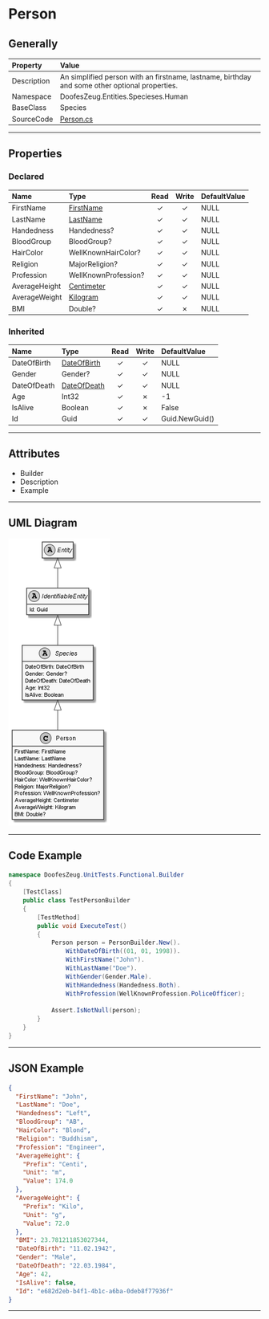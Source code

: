 ﻿# Person

## Generally

|Property|Value|
|:-|:-|
|Description|An simplified person with an firstname, lastname, birthday and some other optional properties.|
|Namespace|DoofesZeug.Entities.Specieses.Human|
|BaseClass|Species|
|SourceCode|[Person.cs](../../../../DoofesZeug.Library/Src/Entities/Specieses/Human/Person.cs)|

---

## Properties

### Declared

|Name|Type|Read|Write|DefaultValue|
|:---|:---|:--:|:---:|:-----------|
|FirstName|[FirstName](../../Entities/DoofesZeug.Entities.Specieses.Human/FirstName.md)|&#x2713;|&#x2713;|NULL|
|LastName|[LastName](../../Entities/DoofesZeug.Entities.Specieses.Human/LastName.md)|&#x2713;|&#x2713;|NULL|
|Handedness|Handedness?|&#x2713;|&#x2713;|NULL|
|BloodGroup|BloodGroup?|&#x2713;|&#x2713;|NULL|
|HairColor|WellKnownHairColor?|&#x2713;|&#x2713;|NULL|
|Religion|MajorReligion?|&#x2713;|&#x2713;|NULL|
|Profession|WellKnownProfession?|&#x2713;|&#x2713;|NULL|
|AverageHeight|[Centimeter](../../Entities/DoofesZeug.Entities.Science.Base.Length/Centimeter.md)|&#x2713;|&#x2713;|NULL|
|AverageWeight|[Kilogram](../../Entities/DoofesZeug.Entities.Science.Base.Weight/Kilogram.md)|&#x2713;|&#x2713;|NULL|
|BMI|Double?|&#x2713;|&#x2717;|NULL|

### Inherited

|Name|Type|Read|Write|DefaultValue|
|:---|:---|:--:|:---:|:-----------|
|DateOfBirth|[DateOfBirth](../../Entities/DoofesZeug.Entities.DateAndTime/DateOfBirth.md)|&#x2713;|&#x2713;|NULL|
|Gender|Gender?|&#x2713;|&#x2713;|NULL|
|DateOfDeath|[DateOfDeath](../../Entities/DoofesZeug.Entities.DateAndTime/DateOfDeath.md)|&#x2713;|&#x2713;|NULL|
|Age|Int32|&#x2713;|&#x2717;|-1|
|IsAlive|Boolean|&#x2713;|&#x2717;|False|
|Id|Guid|&#x2713;|&#x2713;|Guid.NewGuid()|

---

## Attributes

- Builder
- Description
- Example

---

## UML Diagram

![Person.png](./Person.png "Person")

---

## Code Example

```cs
namespace DoofesZeug.UnitTests.Functional.Builder
{
    [TestClass]
    public class TestPersonBuilder
    {
        [TestMethod]
        public void ExecuteTest()
        {
            Person person = PersonBuilder.New().
                WithDateOfBirth((01, 01, 1998)).
                WithFirstName("John").
                WithLastName("Doe").
                WithGender(Gender.Male).
                WithHandedness(Handedness.Both).
                WithProfession(WellKnownProfession.PoliceOfficer);

            Assert.IsNotNull(person);
        }
    }
}
```

---

## JSON Example

```json
{
  "FirstName": "John",
  "LastName": "Doe",
  "Handedness": "Left",
  "BloodGroup": "AB",
  "HairColor": "Blond",
  "Religion": "Buddhism",
  "Profession": "Engineer",
  "AverageHeight": {
    "Prefix": "Centi",
    "Unit": "m",
    "Value": 174.0
  },
  "AverageWeight": {
    "Prefix": "Kilo",
    "Unit": "g",
    "Value": 72.0
  },
  "BMI": 23.781211853027344,
  "DateOfBirth": "11.02.1942",
  "Gender": "Male",
  "DateOfDeath": "22.03.1984",
  "Age": 42,
  "IsAlive": false,
  "Id": "e682d2eb-b4f1-4b1c-a6ba-0deb8f77936f"
}
```

---

